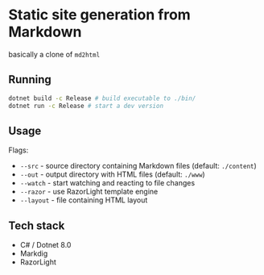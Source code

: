 # Static site generation from Markdown

basically a clone of `md2html`

## Running
```bash
dotnet build -c Release # build executable to ./bin/
dotnet run -c Release # start a dev version
```

## Usage
Flags:
- `--src` - source directory containing Markdown files (default: `./content`)
- `--out` - output directory with HTML files (default: `./www`)
- `--watch` - start watching and reacting to file changes
- `--razor` - use RazorLight template engine
- `--layout` - file containing HTML layout

## Tech stack
- C# / Dotnet 8.0
- Markdig
- RazorLight
